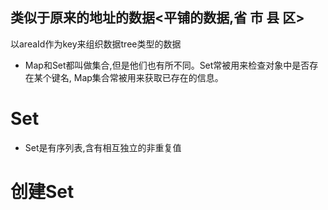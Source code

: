 ## 类似于原来的地址的数据<平铺的数据,省  市  县  区>
以areaId作为key来组织数据tree类型的数据
* Map和Set都叫做集合,但是他们也有所不同。Set常被用来检查对象中是否存在某个键名,
Map集合常被用来获取已存在的信息。
# Set 
* Set是有序列表,含有相互独立的非重复值
# 创建Set